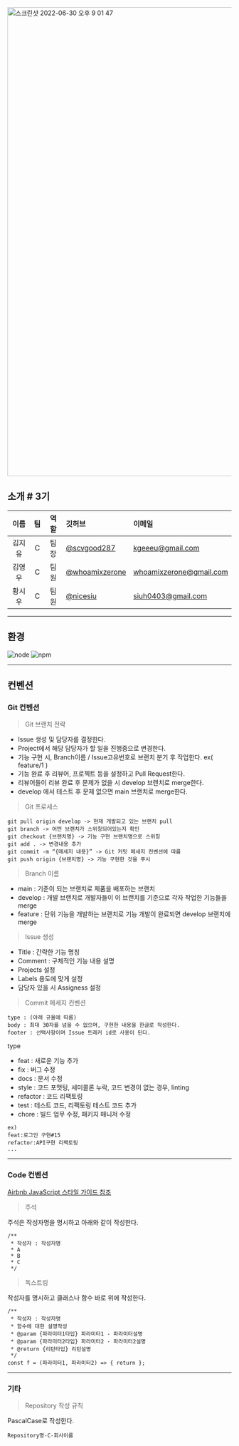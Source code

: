<img width="1052" alt="스크린샷 2022-06-30 오후 9 01 47" src="https://user-images.githubusercontent.com/87293880/176672332-6fb6a0b9-b64f-4131-86ea-eb837f801b36.png">

## 소개 # 3기
|이름|팀|역할|깃허브|이메일|
|:----:|:----:|:---:|:----|:--|
|김지유|C|팀장|[@scvgood287](https://github.com/scvgood287)|kgeeeu@gmail.com|
|김영우|C|팀원|[@whoamixzerone](https://github.com/whoamixzerone)|whoamixzerone@gmail.com|
|황시우|C|팀원|[@nicesiu](https://github.com/nicesiu)|siuh0403@gmail.com|

---

## 환경
![node](https://img.shields.io/badge/node-v16.15.1-3776AB?&style=plastic&logo=JavaScript&logoColor=white?label=healthinesses)
![npm](https://img.shields.io/badge/npm-v8.13.1-7986cb?&style=plastic&logo=npm&logoColor=white?label=healthinesses)

---

## 컨벤션
### Git 컨벤션
>Git 브랜치 전략
- Issue 생성 및 담당자를 결정한다.
- Project에서 해당 담당자가 할 일을 진행중으로 변경한다.
- 기능 구현 시, Branch이름 / Issue고유번호로 브랜치 분기 후 작업한다. ex( feature/1 )
- 기능 완료 후 리뷰어, 프로젝트 등을 설정하고 Pull Request한다.
- 리뷰어들이 리뷰 완료 후 문제가 없을 시 develop 브랜치로 merge한다.
- develop 에서 테스트 후 문제 없으면 main 브랜치로 merge한다.
>Git 프로세스
```
git pull origin develop -> 현재 개발되고 있는 브랜치 pull
git branch -> 어떤 브랜치가 스위칭되어있는지 확인
git checkout {브랜치명} -> 기능 구현 브랜치명으로 스위칭
git add . -> 변경내용 추가
git commit -m “{매세지 내용}” -> Git 커밋 메세지 컨벤션에 따름
git push origin {브랜치명} -> 기능 구현한 것을 푸시
```
>Branch 이름

- main : 기준이 되는 브랜치로 제품을 배포하는 브랜치
- develop : 개발 브랜치로 개발자들이 이 브랜치를 기준으로 각자 작업한 기능들을 merge
- feature : 단위 기능을 개발하는 브랜치로 기능 개발이 완료되면 develop 브랜치에 merge

>Issue 생성
- Title : 간략한 기능 명칭
- Comment : 구체적인 기능 내용 설명
- Projects 설정
- Labels 용도에 맞게 설정
- 담당자 있을 시 Assigness 설정

>Commit 메세지 컨벤션
```
type : (아래 규율에 따름)
body : 최대 30자를 넘을 수 없으며, 구현한 내용을 한글로 작성한다.
footer : 선택사항이며 Issue 트래커 id로 사용이 된다.
```
type
- feat : 새로운 기능 추가
- fix : 버그 수정
- docs : 문서 수정
- style : 코드 포맷팅, 세미콜론 누락, 코드 변경이 없는 경우, linting
- refactor : 코드 리팩토링
- test : 테스트 코드, 리팩토링 테스트 코드 추가
- chore : 빌드 업무 수정, 패키지 매니저 수정

```
ex)
feat:로그인 구현#15
refactor:API구현 리팩토링
...
```
---
### Code 컨벤션
[Airbnb JavaScript 스타일 가이드 참조](https://github.com/tipjs/javascript-style-guide)
>주석

주석은 작성자명을 명시하고 아래와 같이 작성한다.
```
/**
 * 작성자 : 작성자명
 * A
 * B
 * C
 */

 ```
 >독스트링
 
 작성자를 명시하고 클래스나 함수 바로 위에 작성한다.
 ```
 /**
  * 작성자 : 작성자명
  * 함수에 대한 설명작성
  * @param {파라미터1타입} 파라미터1 - 파라미터설명
  * @param {파라미터2타입} 파라미터2 - 파라미터2설명
  * @return {리턴타입} 리턴설명
  */
const f = (파라미터1, 파라미터2) => { return };
```
---
### 기타
>Repository 작성 규칙

PascalCase로 작성한다.
```
Repository명-C-회사이름
```
